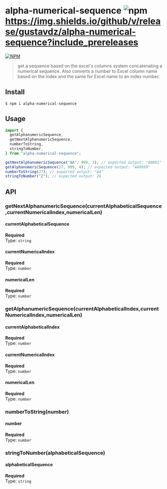 # alpha-numerical-sequence ![npm](https://img.shields.io/npm/v/alpha-numerical-sequence) https://img.shields.io/github/v/release/gustavdz/alpha-numerical-sequence?include_prereleases

[![NPM](https://nodei.co/npm/alpha-numerical-sequence.png)](https://npmjs.org/package/alpha-numerical-sequence)

> get a sequence based on the excel's columns system concatenating a numerical sequence.
> Also converts a number to Excel column name based on the index and the same for Excel name to an index number.

## Install

```
$ npm i alpha-numerical-sequence
```

## Usage

```js
import {
  getAlphanumericSequence,
  getNextAlphanumericSequence,
  numberToString,
  stringToNumber,
} from "alpha-numerical-sequence";

getNextAlphanumericSequence("AA", 999, 3); // expected output: "AB001"
getAlphanumericSequence(27, 999, 4); // expected output: "AA0999"
numberToString(27); // expected output: "AA"
stringToNumber("Z"); // expected output: 26
```

## API

### getNextAlphanumericSequence(currentAlphabeticalSequence,currentNumericalIndex,numericalLen)

#### currentAlphabeticalSequence

**Required**  
Type: `string`

#### currentNumericalIndex

**Required**  
Type: `number`

#### numericalLen

**Required**  
Type: `number`

### getAlphanumericSequence(currentAlphabeticalIndex,currentNumericalIndex,numericalLen)

#### currentAlphabeticalIndex

**Required**  
Type: `number`

#### currentNumericalIndex

**Required**  
Type: `number`

#### numericalLen

**Required**  
Type: `number`

### numberToString(number)

#### number

**Required**  
Type: `number`

### stringToNumber(alphabeticalSequence)

#### alphabeticalSequence

**Required**  
Type: `string`
